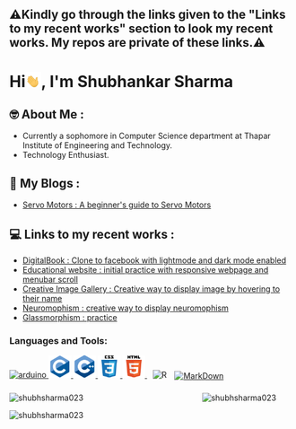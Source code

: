 ## ⚠️Kindly go through the links given to the "Links to my recent works" section to look my recent works. My repos are private of these links.⚠️
# Hi<img src="https://github.com/eramkhann/eramkhann/blob/main/waving-hand-joypixels.gif" width="28">, I'm Shubhankar Sharma
## 🤓 About Me :
- Currently a sophomore in Computer Science department at Thapar Institute of Engineering and Technology.
- Technology Enthusiast.

## 📝 My Blogs :
- [Servo Motors : A beginner's guide to Servo Motors](https://botpad.hashnode.dev/servo-motors)


## 💻 Links to my recent works :
- [DigitalBook : Clone to facebook with lightmode and dark mode enabled](https://digitalbook1.netlify.app/)
- [Educational website : initial practice with responsive webpage and menubar scroll](https://educationalsiteprac.netlify.app/)
- [Creative Image Gallery : Creative way to display image by hovering to their name](https://creativeimggallery.netlify.app/)
- [Neuromophism : creative way to display neuromophism](https://neuromorphismprac.netlify.app/)
- [Glassmorphism : practice](https://glassmorphism1.netlify.app/)

<h3 align="left">Languages and Tools:</h3>
<p align="left"> 
<a href="https://www.arduino.cc/" target="_blank" rel="noreferrer"> <img src="https://cdn.worldvectorlogo.com/logos/arduino-1.svg" alt="arduino" width="40" height="40"/> </a>
<a href="https://www.cprogramming.com/" target="_blank" rel="noreferrer"> <img src="https://raw.githubusercontent.com/devicons/devicon/master/icons/c/c-original.svg" alt="c" width="40" height="40"/> </a>
<a href="https://www.w3schools.com/cpp/" target="_blank" rel="noreferrer"> <img src="https://raw.githubusercontent.com/devicons/devicon/master/icons/cplusplus/cplusplus-original.svg" alt="cplusplus" width="40" height="40"/> </a>
<a href="https://www.w3schools.com/css/" target="_blank" rel="noreferrer"> <img src="https://raw.githubusercontent.com/devicons/devicon/master/icons/css3/css3-original-wordmark.svg" alt="css3" width="40" height="40"/> </a>
<a href="https://www.w3.org/html/" target="_blank" rel="noreferrer"> <img src="https://raw.githubusercontent.com/devicons/devicon/master/icons/html5/html5-original-wordmark.svg" alt="html5" width="40" height="40"/> </a>
<img style="margin: 10px" src="https://profilinator.rishav.dev/skills-assets/r.svg" alt="R" height="50" /> 
<a href="https://daringfireball.net/projects/markdown/" target="_blank"> <img  align="center" src="https://img.icons8.com/fluency/48/000000/markdown.png" alt="MarkDown"/> </a></p>


<p><img align="left" width="340" src="https://github-readme-stats.vercel.app/api/top-langs?username=shubhsharma023&show_icons=true&locale=en&layout=compact" alt="shubhsharma023" /></p>

<p>&nbsp;<img align="centre" width="340" src="https://github-readme-stats.vercel.app/api?username=shubhsharma023&show_icons=true&locale=en" alt="shubhsharma023" /></p>

<p><img align="centre"  width="340" src="https://github-readme-streak-stats.herokuapp.com/?user=shubhsharma023&" alt="shubhsharma023" /></p>































<!--
**shubhsharma023/shubhsharma023** is a ✨ _special_ ✨ repository because its `README.md` (this file) appears on your GitHub profile.

Here are some ideas to get you started:

- 🔭 I’m currently working on ...
- 🌱 I’m currently learning ...
- 👯 I’m looking to collaborate on ...
- 🤔 I’m looking for help with ...
- 💬 Ask me about ...
- 📫 How to reach me: ...
- 😄 Pronouns: ...
- ⚡ Fun fact: ...
-->
